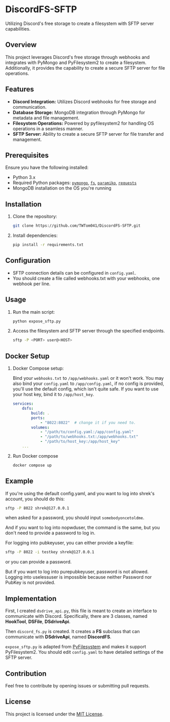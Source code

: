 DiscordFS-SFTP
============

Utilizing Discord's free storage to create a filesystem with SFTP server capabilities.

## Overview

This project leverages Discord's free storage through webhooks and integrates with PyMongo and PyFilesystem2 to create a filesystem. Additionally, it provides the capability to create a secure SFTP server for file operations.

## Features

- **Discord Integration:** Utilizes Discord webhooks for free storage and communication.
- **Database Storage:** MongoDB integration through PyMongo for metadata and file management.
- **Filesystem Operations:** Powered by pyfilesystem2 for handling OS operations in a seamless manner.
- **SFTP Server:** Ability to create a secure SFTP server for file transfer and management.

## Prerequisites

Ensure you have the following installed:

- Python 3.x
- Required Python packages: [`pymongo`](https://github.com/mongodb/mongo-python-driver), [`fs`](https://github.com/PyFilesystem/pyfilesystem2), [`paramiko`](https://github.com/paramiko/paramiko), [`requests`](https://github.com/psf/requests)
- MongoDB installation on the OS you're running

## Installation

1. Clone the repository:

    ```bash
    git clone https://github.com/TWTom041/DiscordFS-SFTP.git
    ```

2. Install dependencies:

    ```bash
    pip install -r requirements.txt
    ```

## Configuration

- SFTP connection details can be configured in `config.yaml`.
- You should create a file called webhooks.txt with your webhooks, one webhook per line.


## Usage

1. Run the main script:

    ```bash
    python expose_sftp.py
    ```

2. Access the filesystem and SFTP server through the specified endpoints.
    ```bash
    sftp -P <PORT> user@<HOST>
    ```

## Docker Setup

1. Docker Compose setup:
    
    Bind your `webhooks.txt` to `/app/webhooks.yaml` or it won't work.
    You may also bind your `config.yaml` to `/app/config.yaml`, if no config is provided, you'll use the default config, which isn't quite safe. If you want to use your host key, bind it to `/app/host_key`.
    ```yaml
    services:
        dsfs:
            build: .
            ports:
                - "8022:8022"  # change it if you need to.
            volumes:
                - "/path/to/config.yaml:/app/config.yaml"
                - "/path/to/webhooks.txt:/app/webhooks.txt"
                - "/path/to/host_key:/app/host_key"
        ...
    ```
2. Run Docker compose

    ```bash
    docker compose up
    ```


## Example

If you're using the default config.yaml, and you want to log into shrek's account, you should do this:
```bash
sftp -P 8022 shrek@127.0.0.1
```
when asked for a password, you should input `somebodyoncetoldme`.

And if you want to log into nopwduser, the command is the same, but you don't need to provide a password to log in.

For logging into pubkeyuser, you can either provide a keyfile:
```bash
sftp -P 8022 -i testkey shrek@127.0.0.1
```
or you can provide a password.

But if you want to log into purepubkeyuser, password is not allowed.
Logging into uselessuser is impossible because neither Password nor PubKey is not provided.

## Implementation
First, I created `dsdrive_api.py`, this file is meant to create an interface to communicate with Discord. Specifically, there are 3 classes, named **HookTool**, **DSFile**, **DSdriveApi**.

Then `discord_fs.py` is created. It creates a **FS** subclass that can communicate with **DSdriveApi**, named **DiscordFS**.

`expose_sftp.py` is adapted from [PyFilesystem](https://github.com/PyFilesystem/pyfilesystem/blob/master/fs/expose/sftp.py) and makes it support PyFilesystem2. You should edit `config.yaml` to have detailed settings of the SFTP server.

## Contribution
Feel free to contribute by opening issues or submitting pull requests.

## License

This project is licensed under the [MIT License](LICENSE).
